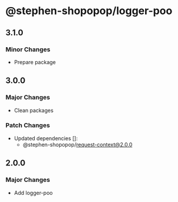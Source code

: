 # @stephen-shopopop/logger-poo

## 3.1.0

### Minor Changes

- Prepare package

## 3.0.0

### Major Changes

- Clean packages

### Patch Changes

- Updated dependencies []:
  - @stephen-shopopop/request-context@2.0.0

## 2.0.0

### Major Changes

- Add logger-poo
